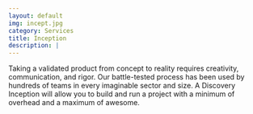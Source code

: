 ```yaml
---
layout: default
img: incept.jpg
category: Services
title: Inception
description: |
---
```

  Taking a validated product from concept to reality requires creativity, communication, and rigor. Our battle-tested process has been used by hundreds of teams in every imaginable sector and size. A Discovery Inception will allow you to build and run a project with a minimum of overhead and a maximum of awesome.
